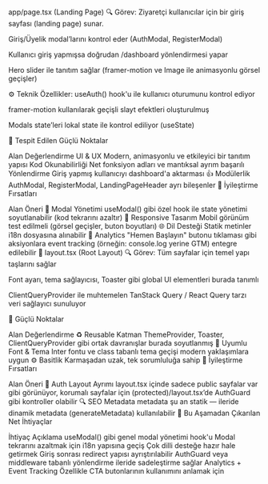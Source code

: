 app/page.tsx (Landing Page)
🔍 Görev:
Ziyaretçi kullanıcılar için bir giriş sayfası (landing page) sunar.

Giriş/Üyelik modal’larını kontrol eder (AuthModal, RegisterModal)

Kullanıcı giriş yapmışsa doğrudan /dashboard yönlendirmesi yapar

Hero slider ile tanıtım sağlar (framer-motion ve Image ile animasyonlu görsel geçişler)

⚙️ Teknik Özellikler:
useAuth() hook'u ile kullanıcı oturumunu kontrol ediyor

framer-motion kullanılarak geçişli slayt efektleri oluşturulmuş

Modals state’leri lokal state ile kontrol ediliyor (useState)

🧩 Tespit Edilen Güçlü Noktalar

Alan Değerlendirme
UI & UX Modern, animasyonlu ve etkileyici bir tanıtım yapısı
Kod Okunabilirliği Net fonksiyon adları ve mantıksal ayrım başarılı
Yönlendirme Giriş yapmış kullanıcıyı dashboard'a aktarması 👍
Modülerlik AuthModal, RegisterModal, LandingPageHeader ayrı bileşenler
🚧 İyileştirme Fırsatları

Alan Öneri
🔁 Modal Yönetimi useModal() gibi özel hook ile state yönetimi soyutlanabilir (kod tekrarını azaltır)
📱 Responsive Tasarım Mobil görünüm test edilmeli (görsel geçişler, buton boyutları)
🌐 Dil Desteği Statik metinler i18n dosyasına alınabilir
🎯 Analytics "Hemen Başlayın" butonu tıklaması gibi aksiyonlara event tracking (örneğin: console.log yerine GTM) entegre edilebilir
🧱 layout.tsx (Root Layout)
🔍 Görev:
Tüm sayfalar için temel yapı taşlarını sağlar

Font ayarı, tema sağlayıcısı, Toaster gibi global UI elementleri burada tanımlı

ClientQueryProvider ile muhtemelen TanStack Query / React Query tarzı veri sağlayıcı sunuluyor

🧩 Güçlü Noktalar

Alan Değerlendirme
♻️ Reusable Katman ThemeProvider, Toaster, ClientQueryProvider gibi ortak davranışlar burada soyutlanmış
🧩 Uyumlu Font & Tema Inter fontu ve class tabanlı tema geçişi modern yaklaşımlara uygun
⚙️ Basitlik Karmaşadan uzak, tek sorumluluğa sahip
🚧 İyileştirme Fırsatları

Alan Öneri
🔐 Auth Layout Ayrımı layout.tsx içinde sadece public sayfalar var gibi görünüyor, korumalı sayfalar için (protected)/layout.tsx’de AuthGuard gibi kontroller olabilir
🔍 SEO Metadata metadata şu an statik — ileride dinamik metadata (generateMetadata) kullanılabilir
🧠 Bu Aşamadan Çıkarılan Net İhtiyaçlar

İhtiyaç Açıklama
useModal() gibi genel modal yönetimi hook'u Modal tekrarını azaltmak için
i18n yapısına geçiş Çok dilli desteğe hazır hale getirmek
Giriş sonrası redirect yapısı ayrıştırılabilir AuthGuard veya middleware tabanlı yönlendirme ileride sadeleştirme sağlar
Analytics + Event Tracking Özellikle CTA butonlarının kullanımını anlamak için
